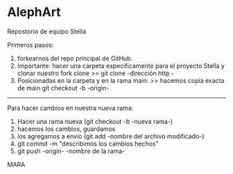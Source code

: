 # AlephArt
Repostorio de equipo Stella


Primeros pasos: 

1. forkearnos del repo principal de GitHub.
2. Importante: hacer una carpeta específicamente para el proyecto Stella y clonar nuestro fork 
clone >> git clone -dirección http -
3. Posicionadas en la carpeta y en la rama main: >> hacemos copia exacta de main
git checkout -b -origin-


-------------
Para hacer cambios en nuestra nueva rama:

1. Hacer una rama nueva (git checkout -b -nueva rama-)
2. hacemos los cambios, guardamos
3. los agregamos a envío (git add -nombre del archivo modificado-)
4. git commit -m "describimos los cambios hechos"
5. git push -origin- -nombre de la rama-


MARA
